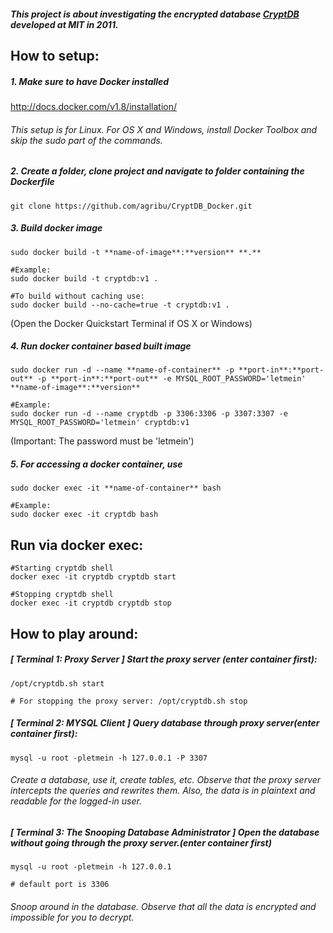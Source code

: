 ##### This project is about investigating the encrypted database [CryptDB](https://css.csail.mit.edu/cryptdb/) developed at MIT in 2011.

## How to setup:

##### 1. Make sure to have Docker installed

http://docs.docker.com/v1.8/installation/

###### This setup is for Linux. For OS X and Windows, install Docker Toolbox and skip the sudo part of the commands.

##### 2. Create a folder, clone project and navigate to folder containing the Dockerfile

    git clone https://github.com/agribu/CryptDB_Docker.git

##### 3. Build docker image

    sudo docker build -t **name-of-image**:**version** **.**

    #Example:
    sudo docker build -t cryptdb:v1 .
    
    #To build without caching use:
    sudo docker build --no-cache=true -t cryptdb:v1 .

(Open the Docker Quickstart Terminal if OS X or Windows)

##### 4. Run docker container based built image

    sudo docker run -d --name **name-of-container** -p **port-in**:**port-out** -p **port-in**:**port-out** -e MYSQL_ROOT_PASSWORD='letmein' **name-of-image**:**version**

    #Example:
    sudo docker run -d --name cryptdb -p 3306:3306 -p 3307:3307 -e MYSQL_ROOT_PASSWORD='letmein' cryptdb:v1

(Important: The password must be 'letmein')

##### 5. For accessing a docker container, use

    sudo docker exec -it **name-of-container** bash

    #Example:
    sudo docker exec -it cryptdb bash

## Run via docker exec:
    #Starting cryptdb shell
    docker exec -it cryptdb cryptdb start
    
    #Stopping cryptdb shell
    docker exec -it cryptdb cryptdb stop


## How to play around:


##### [ Terminal 1: Proxy Server ] Start the proxy server (enter container first):

    /opt/cryptdb.sh start

    # For stopping the proxy server: /opt/cryptdb.sh stop


##### [ Terminal 2: MYSQL Client ] Query database through proxy server(enter container first):

    mysql -u root -pletmein -h 127.0.0.1 -P 3307

###### Create a database, use it, create tables, etc. Observe that the proxy server intercepts the queries and rewrites them. Also, the data is in plaintext and readable for the logged-in user.


##### [ Terminal 3: The Snooping Database Administrator ] Open the database without going through the proxy server.(enter container first)

    mysql -u root -pletmein -h 127.0.0.1

    # default port is 3306

###### Snoop around in the database. Observe that all the data is encrypted and impossible for you to decrypt.

